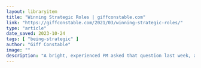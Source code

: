 ```yaml
---
layout: libraryitem
title: "Winning Strategic Roles | giffconstable.com"
link: "https://giffconstable.com/2021/03/winning-strategic-roles/"
type: "article"
date_saved: 2023-10-24
tags: [ "being-strategic" ]
author: "Giff Constable"
image: ""
description: "A bright, experienced PM asked that question last week, and I wanted to offer a few suggestions. Before I do, I want to remind executives (myself included) of our responsibility to be aware of, and take steps against, unintentional bias in our organizations. If we want to retain great talent, we have to deserve to keep them."
---
```



